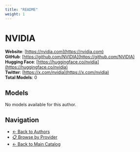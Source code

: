 ```yaml
---
title: "README"
weight: 1
---
```

# NVIDIA

**Website**: [https://nvidia.com](https://nvidia.com)  
**GitHub**: [https://github.com/NVIDIA](https://github.com/NVIDIA)  
**Hugging Face**: [https://huggingface.co/nvidia](https://huggingface.co/nvidia)  
**Twitter**: [https://x.com/nvidia](https://x.com/nvidia)  
**Total Models**: 0

## Models

No models available for this author.

## Navigation

- [← Back to Authors](../README.md)
- [📋 Browse by Provider](../../providers/README.md)
- [← Back to Main Catalog](../../README.md)
